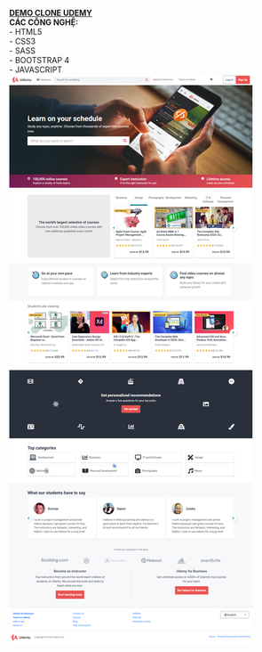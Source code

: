 <a href="http://vinhthien-clone-udemy.surge.sh"><strong>DEMO CLONE UDEMY</strong></a>
<br/><strong>CÁC CÔNG NGHỆ: </strong>
<br/>- HTML5
<br/>- CSS3
<br/>- SASS
<br/>- BOOTSTRAP 4
<br/>- JAVASCRIPT
<br/>
<img src="./image.png" />